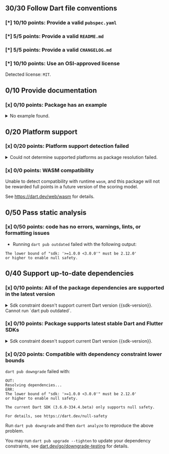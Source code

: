 ## 30/30 Follow Dart file conventions

### [*] 10/10 points: Provide a valid `pubspec.yaml`

### [*] 5/5 points: Provide a valid `README.md`

### [*] 5/5 points: Provide a valid `CHANGELOG.md`

### [*] 10/10 points: Use an OSI-approved license

Detected license: `MIT`.


## 0/10 Provide documentation

### [x] 0/10 points: Package has an example

<details>
<summary>
No example found.
</summary>

See [package layout](https://dart.dev/tools/pub/package-layout#examples) guidelines on how to add an example.
</details>


## 0/20 Platform support

### [x] 0/20 points: Platform support detection failed

<details>
<summary>
Could not determine supported platforms as package resolution failed.
</summary>

Run `dart pub get` for more information.
</details>

### [x] 0/0 points: WASM compatibility

Unable to detect compatibility with runtime `wasm`, and this package will not be rewarded full points in a future version of the scoring model.

See https://dart.dev/web/wasm for details.


## 0/50 Pass static analysis

### [x] 0/50 points: code has no errors, warnings, lints, or formatting issues

* Running `dart pub outdated` failed with the following output:

```
The lower bound of "sdk: '>=1.0.0 <3.0.0'" must be 2.12.0'
or higher to enable null safety.
```


## 0/40 Support up-to-date dependencies

### [x] 0/10 points: All of the package dependencies are supported in the latest version

<details>
<summary>
Sdk constraint doesn't support current Dart version {{sdk-version}}. Cannot run `dart pub outdated`.
</summary>

`pubspec.yaml:8:8`

```
  ╷
8 │   sdk: '>=1.0.0 <3.0.0'
  │        ^^^^^^^^^^^^^^^^
  ╵
```

</details>

### [x] 0/10 points: Package supports latest stable Dart and Flutter SDKs

<details>
<summary>
Sdk constraint doesn't support current Dart version {{sdk-version}}.
</summary>

`pubspec.yaml:8:8`

```
  ╷
8 │   sdk: '>=1.0.0 <3.0.0'
  │        ^^^^^^^^^^^^^^^^
  ╵
```

Try widening the upper boundary of the constraint.
</details>

### [x] 0/20 points: Compatible with dependency constraint lower bounds

`dart pub downgrade` failed with:

```
OUT:
Resolving dependencies...
ERR:
The lower bound of "sdk: '>=1.0.0 <3.0.0'" must be 2.12.0'
or higher to enable null safety.

The current Dart SDK (3.6.0-334.4.beta) only supports null safety.

For details, see https://dart.dev/null-safety
```

Run `dart pub downgrade` and then `dart analyze` to reproduce the above problem.

You may run `dart pub upgrade --tighten` to update your dependency constraints, see [dart.dev/go/downgrade-testing](https://dart.dev/go/downgrade-testing) for details.
